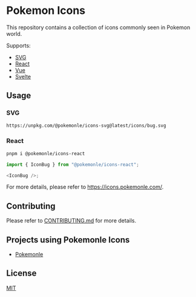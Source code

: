 # Pokemon Icons

This repository contains a collection of icons commonly seen in Pokemon world.

Supports:

- [SVG](https://github.com/pokemonle/pokemon-icons/tree/main/packages/icons-svg)
- [React](https://github.com/pokemonle/pokemon-icons/tree/main/packages/icons-react)
- [Vue](https://github.com/pokemonle/pokemon-icons/tree/main/packages/icons-vue)
- [Svelte](https://github.com/pokemonle/pokemon-icons/tree/main/packages/icons-svelte)

## Usage

### SVG

```bash
https://unpkg.com/@pokemonle/icons-svg@latest/icons/bug.svg
```

### React

```bash
pnpm i @pokemonle/icons-react
```

```js
import { IconBug } from "@pokemonle/icons-react";

<IconBug />;
```

For more details, please refer to <https://icons.pokemonle.com/>.

## Contributing

Please refer to [CONTRIBUTING.md](./CONTRIBUTING.md) for more details.

## Projects using Pokemonle Icons

- [Pokemonle](https://pokemonle.com/)

## License

[MIT](./LICENSE)